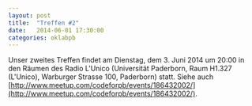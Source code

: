 ```yaml
---
layout: post
title:  "Treffen #2"
date:   2014-06-01 17:30:00
categories: oklabpb
---
```


Unser zweites Treffen findet am Dienstag, dem 3. Juni 2014 um 20:00 in den Räumen des Radio L'Unico (Universität Paderborn, Raum H1.327 (L'Unico), Warburger Strasse 100, Paderborn) statt. Siehe auch [http://www.meetup.com/codeforpb/events/186432002/](http://www.meetup.com/codeforpb/events/186432002/).
